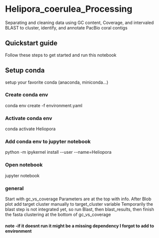 # Helipora_coerulea_Processing
Separating and cleaning data using GC content, Coverage, and intervaled BLAST to cluster, identify, and annotate PacBio coral contigs

## Quickstart guide
Follow these steps to get started and run this notebook

## Setup conda
setup your favorite conda (anaconda, miniconda...)

### Create conda env
conda env create -f environment.yaml

### Activate conda env
conda activate Heliopora

### Add conda env to jupyter notebook
python -m ipykernel install --user --name=Heliopora

### Open notebook
jupyter notebook

### general
Start with gc_vs_coverage
Parameters are at the top with info.
After Blob plot add target cluster manually to target_cluster variable
Temporarily the blast step is not integrated yet, so run Blast, then blast_results, then finish the fasta clustering at the bottom of gc_vs_coverage

#### note -if it doesnt run it might be a missing dependency I forgot to add to environment